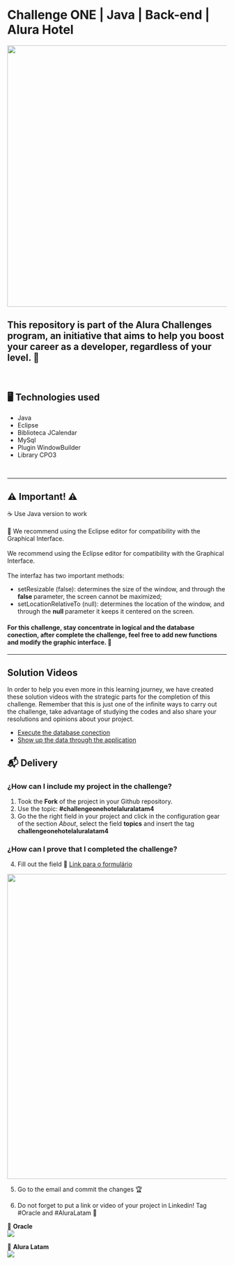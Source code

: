 # Challenge ONE | Java | Back-end | Alura Hotel

<p align="center" >
     <img width="600" heigth="600" src="https://user-images.githubusercontent.com/91544872/189419249-06b539da-7cf2-4d40-a711-618a5c872096.png">
</p>


## This repository is part of the Alura Challenges program, an initiative that aims to help you boost your career as a developer, regardless of your level. 🚀
</br>

## 🖥️ Technologies used

- Java
- Eclipse
- Biblioteca JCalendar
- MySql
- Plugin WindowBuilder
- Library CPO3
 </br>

---
## ⚠️ Important! ⚠️

☕ Use Java version to work </br></br>
📝 We recommend using the Eclipse editor for compatibility with the Graphical Interface. </br></br>
We recommend using the Eclipse editor for compatibility with the Graphical Interface. </br></br>
The interfaz has two important methods:
- setResizable (false): determines the size of the window, and through the <strong> false </strong> parameter, the screen cannot be maximized;
- setLocationRelativeTo (null): determines the location of the window, and through the <strong> null </strong> parameter it keeps it centered on the screen.

#### For this challenge, stay concentrate in logical and the database conection, after complete the challenge, feel free to add new functions and modify the graphic interface. 🎨
---

## Solution Videos
In order to help you even more in this learning journey, we have created these solution videos with the strategic parts for the completion of this challenge. Remember that this is just one of the infinite ways to carry out the challenge, take advantage of studying the codes and also share your resolutions and opinions about your project.

- [Execute the database conection](https://www.youtube.com/watch?v=1luEBNCweG4)
- [Show up the data through the application](https://youtu.be/8y5fqKVfDWU)


## 📬 Delivery

### ¿How can I include my project in the challenge?

1) Took the <strong>Fork</strong>  of the project in your Github repository.
2) Use the topic: **#challengeonehotelaluralatam4** </br>
3) Go the the right field in your project and click in the configuration gear of the section <em>About</em>, select the field **topics** and insert the tag **challengeonehotelaluralatam4**


### ¿How can I prove that I completed the challenge?

4) Fill out the field 🔹 [Link para o formulário](https://lp.alura.com.br/alura-latam-entrega-challenge-one-esp-back-end)

<p align="center" >
     <img width="700" heigth="700" src="https://user-images.githubusercontent.com/53662778/225654748-b9ee1a2c-5b9d-4723-a787-192c65f296ae.png">
</p>

5) Go to the email and commit the changes 🏆

6) Do not forget to put a link or video of your project in Linkedin! Tag #Oracle and #AluraLatam 🏁

🧡 <strong>Oracle</strong></br>
<a href="https://www.linkedin.com/company/oracle/" target="_blank">
<img src="https://img.shields.io/badge/-LinkedIn-%230077B5?style=for-the-badge&logo=linkedin&logoColor=white" target="_blank"></a>

💙 <strong>Alura Latam</strong></br>
<a href="https://www.linkedin.com/company/alura-latam/mycompany/" target="_blank">
<img src="https://img.shields.io/badge/-LinkedIn-%230077B5?style=for-the-badge&logo=linkedin&logoColor=white" target="_blank"></a>
